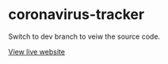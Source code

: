 # coronavirus-tracker

Switch to dev branch to veiw the source code.  

[View live website](https://bit.ly/livecoronavirustracker)
